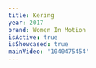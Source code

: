 ```yaml
---
title: Kering
year: 2017
brand: Women In Motion
isActive: true
isShowcased: true
mainVideo: '1040475454'
---
```


